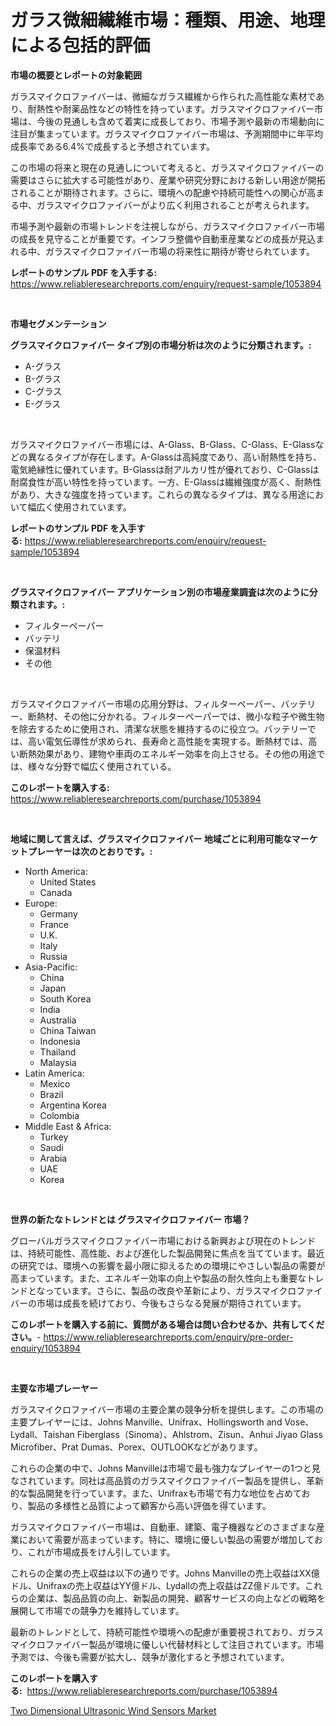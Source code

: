 <p><h1>ガラス微細繊維市場：種類、用途、地理による包括的評価</h1></p><p><strong>市場の概要とレポートの対象範囲</strong></p>
<p><p>ガラスマイクロファイバーは、微細なガラス繊維から作られた高性能な素材であり、耐熱性や耐薬品性などの特性を持っています。ガラスマイクロファイバー市場は、今後の見通しも含めて着実に成長しており、市場予測や最新の市場動向に注目が集まっています。ガラスマイクロファイバー市場は、予測期間中に年平均成長率である6.4%で成長すると予想されています。</p><p>この市場の将来と現在の見通しについて考えると、ガラスマイクロファイバーの需要はさらに拡大する可能性があり、産業や研究分野における新しい用途が開拓されることが期待されます。さらに、環境への配慮や持続可能性への関心が高まる中、ガラスマイクロファイバーがより広く利用されることが考えられます。</p><p>市場予測や最新の市場トレンドを注視しながら、ガラスマイクロファイバー市場の成長を見守ることが重要です。インフラ整備や自動車産業などの成長が見込まれる中、ガラスマイクロファイバー市場の将来性に期待が寄せられています。</p></p>
<p><strong>レポートのサンプル PDF を入手する:</strong> <a href="https://www.reliableresearchreports.com/enquiry/request-sample/1053894">https://www.reliableresearchreports.com/enquiry/request-sample/1053894</a></p>
<p>&nbsp;</p>
<p><strong>市場セグメンテーション</strong></p>
<p><strong>グラスマイクロファイバー タイプ別の市場分析は次のように分類されます。:</strong></p>
<p><ul><li>A-グラス</li><li>B-グラス</li><li>C-グラス</li><li>E-グラス</li></ul></p>
<p>&nbsp;</p>
<p><p>ガラスマイクロファイバー市場には、A-Glass、B-Glass、C-Glass、E-Glassなどの異なるタイプが存在します。A-Glassは高純度であり、高い耐熱性を持ち、電気絶縁性に優れています。B-Glassは耐アルカリ性が優れており、C-Glassは耐腐食性が高い特性を持っています。一方、E-Glassは繊維強度が高く、耐熱性があり、大きな強度を持っています。これらの異なるタイプは、異なる用途において幅広く使用されています。</p></p>
<p><strong>レポートのサンプル PDF を入手する:</strong>&nbsp;<a href="https://www.reliableresearchreports.com/enquiry/request-sample/1053894">https://www.reliableresearchreports.com/enquiry/request-sample/1053894</a></p>
<p>&nbsp;</p>
<p><strong> グラスマイクロファイバー アプリケーション別の市場産業調査は次のように分類されます。:</strong></p>
<p><ul><li>フィルターペーパー</li><li>バッテリ</li><li>保温材料</li><li>その他</li></ul></p>
<p>&nbsp;</p>
<p><p>ガラスマイクロファイバー市場の応用分野は、フィルターペーパー、バッテリー、断熱材、その他に分かれる。フィルターペーパーでは、微小な粒子や微生物を除去するために使用され、清潔な状態を維持するのに役立つ。バッテリーでは、高い電気伝導性が求められ、長寿命と高性能を実現する。断熱材では、高い断熱効果があり、建物や車両のエネルギー効率を向上させる。その他の用途では、様々な分野で幅広く使用されている。</p></p>
<p><strong>このレポートを購入する:</strong>&nbsp; <a href="https://www.reliableresearchreports.com/purchase/1053894">https://www.reliableresearchreports.com/purchase/1053894</a></p>
<p>&nbsp;</p>
<p><strong>地域に関して言えば、グラスマイクロファイバー 地域ごとに利用可能なマーケットプレーヤーは次のとおりです。:</strong></p>
<p><ul>
    <li>
        North America:
        <ul>
            <li>United States</li>
            <li>Canada</li>
        </ul>
    </li>
    <li>
        Europe:
        <ul>
            <li>Germany</li>
            <li>France</li>
            <li>U.K.</li>
            <li>Italy</li>
            <li>Russia</li>
        </ul>
    </li>
    <li>
        Asia-Pacific:
        <ul>
            <li>China</li>
            <li>Japan</li>
            <li>South Korea</li>
            <li>India</li>
            <li>Australia</li>
            <li>China Taiwan</li>
            <li>Indonesia</li>
            <li>Thailand</li>
            <li>Malaysia</li>
        </ul>
    </li>
    <li>
        Latin America:
        <ul>
            <li>Mexico</li>
            <li>Brazil</li>
            <li>Argentina Korea</li>
            <li>Colombia</li>
        </ul>
    </li>
    <li>
        Middle East & Africa:
        <ul>
            <li>Turkey</li>
            <li>Saudi</li>
            <li>Arabia</li>
            <li>UAE</li>
            <li>Korea</li>
        </ul>
    </li>
    </ul></p>
<p>&nbsp;</p>
<p><strong>世界の新たなトレンドとは グラスマイクロファイバー 市場？</strong></p>
<p><p>グローバルガラスマイクロファイバー市場における新興および現在のトレンドは、持続可能性、高性能、および進化した製品開発に焦点を当てています。最近の研究では、環境への影響を最小限に抑えるための環境にやさしい製品の需要が高まっています。また、エネルギー効率の向上や製品の耐久性向上も重要なトレンドとなっています。さらに、製品の改良や革新により、ガラスマイクロファイバーの市場は成長を続けており、今後もさらなる発展が期待されています。</p></p>
<p><strong>このレポートを購入する前に、質問がある場合は問い合わせるか、共有してください。</strong>- <a href="https://www.reliableresearchreports.com/enquiry/pre-order-enquiry/1053894">https://www.reliableresearchreports.com/enquiry/pre-order-enquiry/1053894</a></p>
<p>&nbsp;</p>
<p><strong>主要な市場プレーヤー</strong></p>
<p><p>ガラスマイクロファイバー市場の主要企業の競争分析を提供します。この市場の主要プレイヤーには、Johns Manville、Unifrax、Hollingsworth and Vose、Lydall、Taishan Fiberglass（Sinoma）、Ahlstrom、Zisun、Anhui Jiyao Glass Microfiber、Prat Dumas、Porex、OUTLOOKなどがあります。</p><p>これらの企業の中で、Johns Manvilleは市場で最も強力なプレイヤーの1つと見なされています。同社は高品質のガラスマイクロファイバー製品を提供し、革新的な製品開発を行っています。また、Unifraxも市場で有力な地位を占めており、製品の多様性と品質によって顧客から高い評価を得ています。</p><p>ガラスマイクロファイバー市場は、自動車、建築、電子機器などのさまざまな産業において需要が高まっています。特に、環境に優しい製品の需要が増加しており、これが市場成長をけん引しています。</p><p>これらの企業の売上収益は以下の通りです。Johns Manvilleの売上収益はXX億ドル、Unifraxの売上収益はYY億ドル、Lydallの売上収益はZZ億ドルです。これらの企業は、製品品質の向上、新製品の開発、顧客サービスの向上などの戦略を展開して市場での競争力を維持しています。</p><p>最新のトレンドとして、持続可能性や環境への配慮が重要視されており、ガラスマイクロファイバー製品が環境に優しい代替材料として注目されています。市場予測では、今後も需要が拡大し、競争が激化すると予想されています。</p></p>
<p><strong>このレポートを購入する:</strong>&nbsp;&nbsp;<a href="https://www.reliableresearchreports.com/purchase/1053894">https://www.reliableresearchreports.com/purchase/1053894</a></p>
<p><p><a href="https://extreme-scabiosa-c81.notion.site/Two-Dimensional-Ultrasonic-Wind-Sensors-Market-Growth-Market-Trends-COVID-19-Impact-and-Forecasts-37796f4eeca54eeaab07b1d584ab8868">Two Dimensional Ultrasonic Wind Sensors Market</a></p></p>